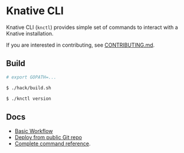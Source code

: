 # Knative CLI

Knative CLI (`knctl`) provides simple set of commands to interact with a Knative installation.

If you are interested in contributing, see [CONTRIBUTING.md](./CONTRIBUTING.md).

## Build

```bash
# export GOPATH=...

$ ./hack/build.sh

$ ./knctl version
```

## Docs

- [Basic Workflow](./docs/basic-workflow.md)
- [Deploy from public Git repo](./docs/deploy-public-git-repo.md)
- [Complete command reference](./docs/cmd/knctl.md).
